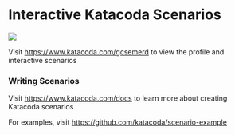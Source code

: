 # Interactive Katacoda Scenarios

[![](http://shields.katacoda.com/katacoda/gcsemerd/count.svg)](https://www.katacoda.com/gcsemerd "Get your profile on Katacoda.com")

Visit https://www.katacoda.com/gcsemerd to view the profile and interactive scenarios

### Writing Scenarios
Visit https://www.katacoda.com/docs to learn more about creating Katacoda scenarios

For examples, visit https://github.com/katacoda/scenario-example
